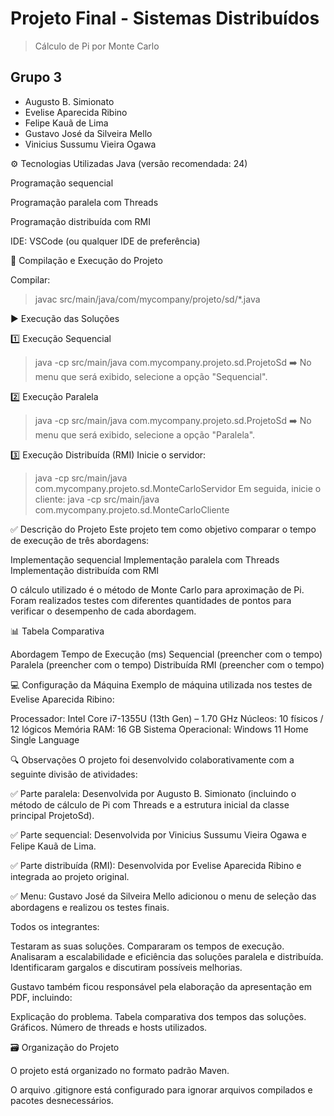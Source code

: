 # Projeto Final - Sistemas Distribuídos
> Cálculo de Pi por Monte Carlo

## Grupo 3
- Augusto B. Simionato
- Evelise Aparecida Ribino
- Felipe Kauã de Lima
- Gustavo José da Silveira Mello
- Vinicius Sussumu Vieira Ogawa

⚙️ Tecnologias Utilizadas
Java (versão recomendada: 24)

Programação sequencial

Programação paralela com Threads

Programação distribuída com RMI

IDE: VSCode (ou qualquer IDE de preferência)

🚀 Compilação e Execução do Projeto

Compilar:
> javac src/main/java/com/mycompany/projeto/sd/*.java

▶️ Execução das Soluções

1️⃣ Execução Sequencial
> java -cp src/main/java com.mycompany.projeto.sd.ProjetoSd
➡️ No menu que será exibido, selecione a opção "Sequencial".

2️⃣ Execução Paralela
> java -cp src/main/java com.mycompany.projeto.sd.ProjetoSd
➡️ No menu que será exibido, selecione a opção "Paralela".

3️⃣ Execução Distribuída (RMI)
Inicie o servidor:
> java -cp src/main/java com.mycompany.projeto.sd.MonteCarloServidor
Em seguida, inicie o cliente:
> java -cp src/main/java com.mycompany.projeto.sd.MonteCarloCliente

✅ Descrição do Projeto
Este projeto tem como objetivo comparar o tempo de execução de três abordagens:

Implementação sequencial
Implementação paralela com Threads
Implementação distribuída com RMI

O cálculo utilizado é o método de Monte Carlo para aproximação de Pi.
Foram realizados testes com diferentes quantidades de pontos para verificar o desempenho de cada abordagem.

📊 Tabela Comparativa

Abordagem	Tempo de Execução (ms)
Sequencial	(preencher com o tempo)
Paralela	(preencher com o tempo)
Distribuída RMI	(preencher com o tempo)

💻 Configuração da Máquina
Exemplo de máquina utilizada nos testes de Evelise Aparecida Ribino:

Processador: Intel Core i7-1355U (13th Gen) – 1.70 GHz
Núcleos: 10 físicos / 12 lógicos
Memória RAM: 16 GB
Sistema Operacional: Windows 11 Home Single Language

🔍 Observações
O projeto foi desenvolvido colaborativamente com a seguinte divisão de atividades:

✅ Parte paralela: Desenvolvida por Augusto B. Simionato (incluindo o método de cálculo de Pi com Threads e a estrutura inicial da classe principal ProjetoSd).

✅ Parte sequencial: Desenvolvida por Vinicius Sussumu Vieira Ogawa e Felipe Kauã de Lima.

✅ Parte distribuída (RMI): Desenvolvida por Evelise Aparecida Ribino e integrada ao projeto original.

✅ Menu: Gustavo José da Silveira Mello adicionou o menu de seleção das abordagens e realizou os testes finais.

Todos os integrantes:

Testaram as suas soluções.
Compararam os tempos de execução.
Analisaram a escalabilidade e eficiência das soluções paralela e distribuída.
Identificaram gargalos e discutiram possíveis melhorias.

Gustavo também ficou responsável pela elaboração da apresentação em PDF, incluindo:

Explicação do problema.
Tabela comparativa dos tempos das soluções.
Gráficos.
Número de threads e hosts utilizados.

🗃️ Organização do Projeto

O projeto está organizado no formato padrão Maven.

O arquivo .gitignore está configurado para ignorar arquivos compilados e pacotes desnecessários.